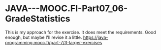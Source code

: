 # JAVA---MOOC.FI-Part07_06-GradeStatistics
This is my approach for the exercise. It does meet the requirements. Good enough, but maybe I'll revise it a little.
https://java-programming.mooc.fi/part-7/3-larger-exercises
